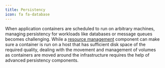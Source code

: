 ```yaml
---
title: Persistency
icon: fa fa-database
---
```

When application containers are scheduled to run on arbitrary machines, managing persistency for workloads like databases or message queues becomes challenging.
While a [resource management](/components/resource-management/) component can make sure a container is run on a host that has sufficient disk space of the required quality, dealing with the movement and management of volumes as containers are moved around the infrastructure requires the help of advanced persistency components.
